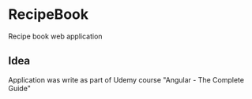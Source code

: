 # RecipeBook

Recipe book web application

## Idea

Application was write as part of Udemy course "Angular - The Complete Guide"
